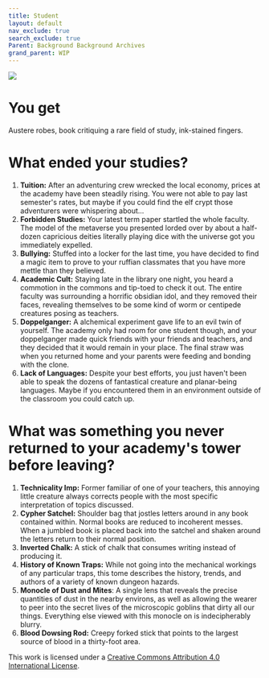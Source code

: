```yaml
---
title: Student
layout: default
nav_exclude: true
search_exclude: true
Parent: Background Background Archives
grand_parent: WIP
---
```


![](https://static.wixstatic.com/media/4748ee_145f65a699e9429795fa681be13df92f~mv2.jpg/v1/fill/w_767,h_619,al_c,q_90/4748ee_145f65a699e9429795fa681be13df92f~mv2.jpg)

# You get

Austere robes, book critiquing a rare field of study, ink-stained fingers.

# What ended your studies?

1. **Tuition:** After an adventuring crew wrecked the local economy, prices at the academy have been steadily rising. You were not able to pay last semester's rates, but maybe if you could find the elf crypt those adventurers were whispering about...
2. **Forbidden Studies:** Your latest term paper startled the whole faculty. The model of the metaverse you presented lorded over by about a half-dozen capricious deities literally playing dice with the universe got you immediately expelled.
3. **Bullying:** Stuffed into a locker for the last time, you have decided to find a magic item to prove to your ruffian classmates that you have more mettle than they believed.
4. **Academic Cult:** Staying late in the library one night, you heard a commotion in the commons and tip-toed to check it out. The entire faculty was surrounding a horrific obsidian idol, and they removed their faces, revealing themselves to be some kind of worm or centipede creatures posing as teachers.
5. **Doppelganger:** A alchemical experiment gave life to an evil twin of yourself. The academy only had room for one student though, and your doppelganger made quick friends with your friends and teachers, and they decided that it would remain in your place. The final straw was when you returned home and your parents were feeding and bonding with the clone.
6. **Lack of Languages:** Despite your best efforts, you just haven't been able to speak the dozens of fantastical creature and planar-being languages. Maybe if you encountered them in an environment outside of the classroom you could catch up.

# What was something you never returned to your academy's tower before leaving?

1. **Technicality Imp:** Former familiar of one of your teachers, this annoying little creature always corrects people with the most specific interpretation of topics discussed.
2. **Cypher Satchel:** Shoulder bag that jostles letters around in any book contained within. Normal books are reduced to incoherent messes. When a jumbled book is placed back into the satchel and shaken around the letters return to their normal position.
3. **Inverted Chalk:** A stick of chalk that consumes writing instead of producing it.
4. **History of Known Traps:** While not going into the mechanical workings of any particular traps, this tome describes the history, trends, and authors of a variety of known dungeon hazards.
5. **Monocle of Dust and Mites**: A single lens that reveals the precise quantities of dust in the nearby environs, as well as allowing the wearer to peer into the secret lives of the microscopic goblins that dirty all our things. Everything else viewed with this monocle on is indecipherably blurry.
6. **Blood Dowsing Rod:** Creepy forked stick that points to the largest source of blood in a thirty-foot area.

This work is licensed under a [Creative Commons Attribution 4.0 International License](http://creativecommons.org/licenses/by/4.0/).
